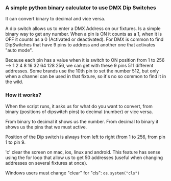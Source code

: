 ### A simple python binary calculator to use DMX Dip Switches
It can convert binary to decimal and vice versa.

A dip switch allows us to enter a DMX Address on our fixtures. Is a simple binary way to get any number. When a pin is ON it counts as a 1, when it is OFF it counts as a 0 (Activated or deactivated).
For DMX is common to find DipSwitches that have 9 pins to address and another one that activates "auto mode". 

Because each pin has a value when it is switch to ON position from 1 to 256 --> 1 2 4 8 16 32 64 128 256, we can get with these 9 pins 511 different addresses. Some brands use the 10th pin to set the number 512, but only when a channel can be used in that fixture, so it's no so common to find it in the wild.

###  How it works?
When the script runs, it asks us for what do you want to convert, from binary (positions of dipswitch pins) to decimal (number) or vice versa.

From binary to decimal it shows us the number. From decimal to binary it shows us the pins that we must active.

Position of the Dip switch is always from left to right (from 1 to 256, from pin 1 to pin 9.

'c' clear the screen on mac, ios, linux and android. This feature has sense using the for loop that allow us to get 50 addresses (useful when changing addresses on several fixtures at once).

Windows users must change "clear" for "cls":
`os.system("cls")`
